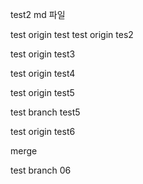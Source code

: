 test2 md 파일

test origin test
test origin tes2


test origin test3


test origin test4

test origin test5

test branch test5

test origin test6

merge

test branch 06
